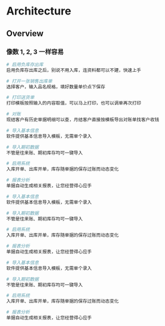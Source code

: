 # Architecture

## Overview
### 像数 1, 2, 3 一样容易

<CodeGroup>
  <CodeGroupItem title="不管库存" active>

```bash
# 启用负库存出库
启用负库存出库之后，别说不用入库，连资料都可以不建，快速上手

# 打开一张销售出库单
选择客户，输入品名规格，填好数量单价点下保存

# 打印送货单
打印模板按照输入的内容取值，可以马上打印，也可以调单再次打印

# 对账
现结客户有历史单据明细可以查，月结客户直接按模板导出对账单找客户收钱
```

  </CodeGroupItem>

  <CodeGroupItem title="要管库存">

```bash
# 导入基本信息
软件提供基本信息导入模板，无需单个录入

# 导入期初数据
不管是往来账、期初库存均可一键导入

# 启用系统
入库开单、出库开单，库存随单据的保存过账而动态变化

# 报表分析
单据自动生成相关报表，让您经营得心应手
```

  </CodeGroupItem>

  <CodeGroupItem title="产销一体">

```bash
# 导入基本信息
软件提供基本信息导入模板，无需单个录入

# 导入期初数据
不管是往来账、期初库存均可一键导入

# 启用系统
入库开单、出库开单，库存随单据的保存过账而动态变化

# 报表分析
单据自动生成相关报表，让您经营得心应手
```

  </CodeGroupItem>

  <CodeGroupItem title="线上线下">

```bash
# 导入基本信息
软件提供基本信息导入模板，无需单个录入

# 导入期初数据
不管是往来账、期初库存均可一键导入

# 启用系统
入库开单、出库开单，库存随单据的保存过账而动态变化

# 报表分析
单据自动生成相关报表，让您经营得心应手
```

  </CodeGroupItem>
    

</CodeGroup>